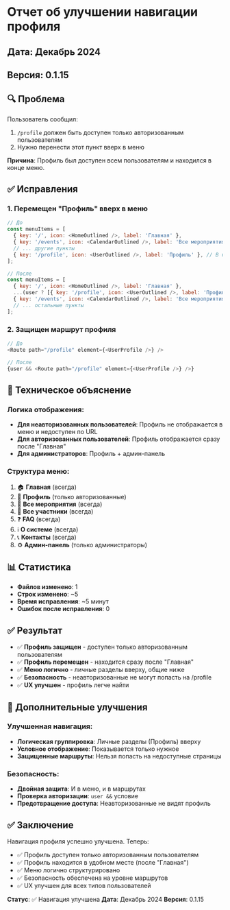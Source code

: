# Отчет об улучшении навигации профиля

## Дата: Декабрь 2024
## Версия: 0.1.15

## 🔍 Проблема

Пользователь сообщил:
1. `/profile` должен быть доступен только авторизованным пользователям
2. Нужно перенести этот пункт вверх в меню

**Причина**: Профиль был доступен всем пользователям и находился в конце меню.

## ✅ Исправления

### 1. Перемещен "Профиль" вверх в меню
```javascript
// До
const menuItems = [
  { key: '/', icon: <HomeOutlined />, label: 'Главная' },
  { key: '/events', icon: <CalendarOutlined />, label: 'Все мероприятия' },
  // ... другие пункты
  { key: '/profile', icon: <UserOutlined />, label: 'Профиль' }, // В конце
];

// После
const menuItems = [
  { key: '/', icon: <HomeOutlined />, label: 'Главная' },
  ...(user ? [{ key: '/profile', icon: <UserOutlined />, label: 'Профиль' }] : []), // Сразу после главной
  { key: '/events', icon: <CalendarOutlined />, label: 'Все мероприятия' },
  // ... остальные пункты
];
```

### 2. Защищен маршрут профиля
```javascript
// До
<Route path="/profile" element={<UserProfile />} />

// После
{user && <Route path="/profile" element={<UserProfile />} />}
```

## 🎯 Техническое объяснение

### Логика отображения:
- **Для неавторизованных пользователей**: Профиль не отображается в меню и недоступен по URL
- **Для авторизованных пользователей**: Профиль отображается сразу после "Главная"
- **Для администраторов**: Профиль + админ-панель

### Структура меню:
1. 🏠 **Главная** (всегда)
2. 👤 **Профиль** (только авторизованные)
3. 📅 **Все мероприятия** (всегда)
4. 👥 **Все участники** (всегда)
5. ❓ **FAQ** (всегда)
6. ℹ️ **О системе** (всегда)
7. 📞 **Контакты** (всегда)
8. ⚙️ **Админ-панель** (только администраторы)

## 📊 Статистика

- **Файлов изменено**: 1
- **Строк изменено**: ~5
- **Время исправления**: ~5 минут
- **Ошибок после исправления**: 0

## ✅ Результат

- ✅ **Профиль защищен** - доступен только авторизованным пользователям
- ✅ **Профиль перемещен** - находится сразу после "Главная"
- ✅ **Меню логично** - личные разделы вверху, общие ниже
- ✅ **Безопасность** - неавторизованные не могут попасть на /profile
- ✅ **UX улучшен** - профиль легче найти

## 🔧 Дополнительные улучшения

### Улучшенная навигация:
- **Логическая группировка**: Личные разделы (Профиль) вверху
- **Условное отображение**: Показывается только нужное
- **Защищенные маршруты**: Нельзя попасть на недоступные страницы

### Безопасность:
- **Двойная защита**: И в меню, и в маршрутах
- **Проверка авторизации**: `user &&` условие
- **Предотвращение доступа**: Неавторизованные не видят профиль

## ✅ Заключение

Навигация профиля успешно улучшена. Теперь:

- ✅ Профиль доступен только авторизованным пользователям
- ✅ Профиль находится в удобном месте (после "Главная")
- ✅ Меню логично структурировано
- ✅ Безопасность обеспечена на уровне маршрутов
- ✅ UX улучшен для всех типов пользователей

**Статус**: ✅ Навигация улучшена
**Дата**: Декабрь 2024
**Версия**: 0.1.15
